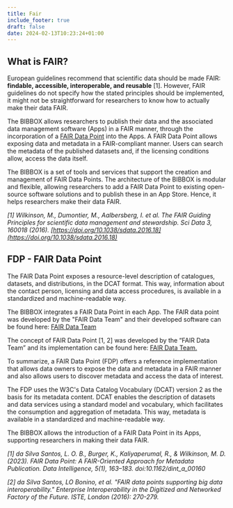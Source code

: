 ```yaml
---
title: Fair
include_footer: true
draft: false
date: 2024-02-13T10:23:24+01:00
---
```

## What is FAIR?

European guidelines recommend that scientific data should be made FAIR: **findable, accessible, interoperable, and reusable** [1]. However, FAIR guidelines do not specify how the stated principles should be implemented, it might not be straightforward for researchers to know how to actually make their data FAIR.

The BIBBOX allows researchers to publish their data and the associated data management software (Apps) in a FAIR manner, through the incorporation of a [FAIR Data Point](http://bibbox.bbmri-eric.eu/what-is-a-fdp/) into the Apps. A FAIR Data Point allows exposing data and metadata in a FAIR-compliant manner. Users can search the metadata of the published datasets and, if the licensing conditions allow, access the data itself.

The BIBBOX is a set of tools and services that support the creation and management of FAIR Data Points. The architecture of the BIBBOX is modular and flexible, allowing researchers to add a FAIR Data Point to existing open-source software solutions and to publish these in an App Store. Hence, it helps researchers make their data FAIR.

*[1] Wilkinson, M., Dumontier, M., Aalbersberg, I. et al. The FAIR Guiding Principles for scientific data management and stewardship. Sci Data 3, 160018 (2016). [https://doi.org/10.1038/sdata.2016.18](https://doi.org/10.1038/sdata.2016.18)*

## FDP - FAIR Data Point
The FAIR Data Point exposes a resource-level description of catalogues, datasets, and distributions, in the DCAT format. This way, information about the contact person, licensing and data access procedures, is available in a standardized and machine-readable way.

The BIBBOX integrates a FAIR Data Point in each App. The FAIR data point was developed by the "FAIR Data Team" and their developed software can be found here: [FAIR Data Team](https://github.com/FAIRDataTeam/)

The concept of FAIR Data Point [1, 2] was developed by the “FAIR Data Team” and its implementation can be found here: [FAIR Data Team.](https://github.com/FAIRDataTeam/)

To summarize, a FAIR Data Point (FDP) offers a reference implementation that allows data owners to expose the data and metadata in a FAIR manner and also allows users to discover metadata and access the data of interest.

The FDP uses the W3C's Data Catalog Vocabulary (DCAT) version 2 as the basis for its metadata content. DCAT enables the description of datasets and data services using a standard model and vocabulary, which facilitates the consumption and aggregation of metadata. This way, metadata is available in a standardized and machine-readable way.

The BIBBOX allows the introduction of a FAIR Data Point in its Apps, supporting researchers in making their data FAIR.

*[1] da Silva Santos, L. O. B., Burger, K., Kaliyaperumal, R., & Wilkinson, M. D. (2023). FAIR Data Point: A FAIR-Oriented Approach for Metadata Publication. Data Intelligence, 5(1), 163–183. doi:10.1162/dint_a_00160*

*[2] da Silva Santos, LO Bonino, et al. "FAIR data points supporting big data interoperability." Enterprise Interoperability in the Digitized and Networked Factory of the Future. ISTE, London (2016): 270-279.*
